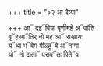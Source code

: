 +++
title = "०२ आ दैव्या"

+++
आ᳓ दइ᳓विया वृणीमहे अ᳓वांसि  
बृ᳓हस्प᳓तिर् नो मह आ᳓ सखायः  
य᳓था भ᳓वेम मीळ्हु᳓षे अ᳓नागा  
यो᳓ नो दाता᳓ पराव᳓तः पिते᳓व